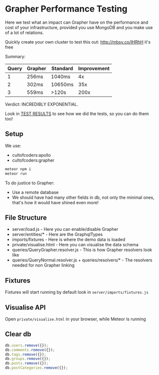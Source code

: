 # Grapher Performance Testing

Here we test what an impact can Grapher have on the performance and cost of your infrastructure, provided you use MongoDB and you make use of a lot of relations.

Quickly create your own cluster to test this out: http://mbsy.co/lHRhH it's free

Summary:

| Query | Grapher | Standard | Improvement |
| ----- | ------- | -------- | ----------- |
| 1     | 256ms   | 1040ms   | 4x          |
| 2     | 302ms   | 10650ms  | 35x         |
| 3     | 559ms   | >120s    | 200x        |

Verdict: INCREDIBLY EXPONENTIAL.

Look in [TEST RESULTS](./TEST_RESULTS.md) to see how we did the tests, so you can do them too!

## Setup

We use:

* cultofcoders:apollo
* cultofcoders:grapher

```js
meteor npm i
meteor run
```

To do justice to Grapher:

* Use a remote database
* We should have had many other fields in db, not only the minimal ones, that's how it would have shined even more!

## File Structure

* server/load.js - Here you can enable/disable Grapher
* server/entities/\* - Here are the GraphqlTypes
* imports/fixtures - Here is where the demo data is loaded
* private/visualise.html - Here you can visualise the data schema
* queries/QueryGrapher.resolver.js - This is how Grapher resolvers look like
* queries/QueryNormal.resolver.js + queries/resolvers/\* - The resolvers needed for non Grapher linking

## Fixtures

Fixtures will start running by default look in `server/imports/fixtures.js`

## Visualise API

Open `private/visualise.html` in your browser, while Meteor is running

## Clear db

```js
db.users.remove({});
db.comments.remove({});
db.tags.remove({});
db.groups.remove({});
db.posts.remove({});
db.postCategories.remove({});
```
